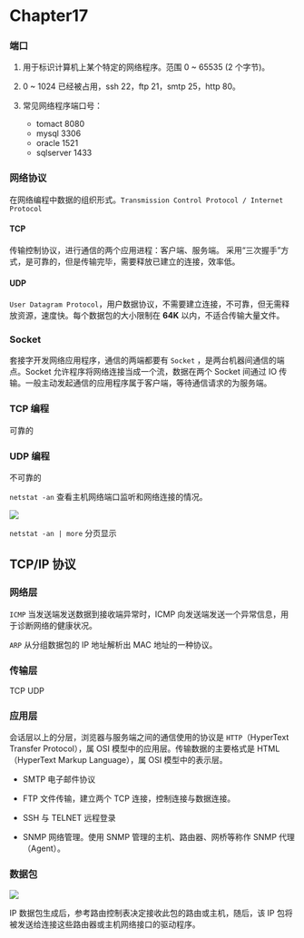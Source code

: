 # Chapter17


### 端口

1. 用于标识计算机上某个特定的网络程序。范围 0 ~ 65535 (2 个字节)。

2. 0 ~ 1024 已经被占用，ssh 22，ftp 21，smtp 25，http 80。

3. 常见网络程序端口号：
   - tomact 8080
   - mysql 3306
   - oracle 1521
   - sqlserver 1433

### 网络协议

在网络编程中数据的组织形式。`Transmission Control Protocol / Internet Protocol`

#### TCP 

传输控制协议，进行通信的两个应用进程：客户端、服务端。 采用“三次握手”方式，是可靠的，但是传输完毕，需要释放已建立的连接，效率低。

#### UDP 

`User Datagram Protocol`，用户数据协议，不需要建立连接，不可靠，但无需释放资源，速度快。每个数据包的大小限制在 **64K** 以内，不适合传输大量文件。   

### Socket

套接字开发网络应用程序，通信的两端都要有 `Socket` ，是两台机器间通信的端点。Socket 允许程序将网络连接当成一个流，数据在两个 Socket 间通过 IO 传输。一般主动发起通信的应用程序属于客户端，等待通信请求的为服务端。

### TCP 编程

可靠的

### UDP 编程

不可靠的   

`netstat -an` 查看主机网络端口监听和网络连接的情况。

![](https://xingqiu-tuchuang-1256524210.cos.ap-shanghai.myqcloud.com/1204/port.png)

`netstat -an | more`  分页显示

## TCP/IP 协议

### 网络层

`ICMP` 当发送端发送数据到接收端异常时，ICMP 向发送端发送一个异常信息，用于诊断网络的健康状况。

`ARP` 从分组数据包的 IP 地址解析出 MAC 地址的一种协议。

### 传输层

TCP UDP

### 应用层

会话层以上的分层，浏览器与服务端之间的通信使用的协议是 `HTTP`（HyperText Transfer Protocol），属 OSI 模型中的应用层。传输数据的主要格式是 HTML （HyperText Markup Language），属 OSI 模型中的表示层。

- SMTP 电子邮件协议

- FTP 文件传输，建立两个 TCP 连接，控制连接与数据连接。

- SSH 与 TELNET 远程登录

- SNMP 网络管理。使用 SNMP 管理的主机、路由器、网桥等称作 SNMP 代理（Agent）。

### 数据包

![](https://xingqiu-tuchuang-1256524210.cos.ap-shanghai.myqcloud.com/1204/dataPacket.png)

IP 数据包生成后，参考路由控制表决定接收此包的路由或主机，随后，该 IP 包将被发送给连接这些路由器或主机网络接口的驱动程序。




